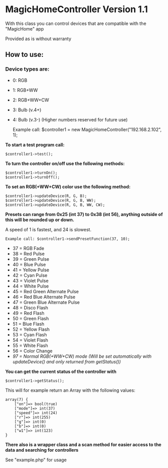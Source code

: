 # MagicHomeController Version 1.1
With this class you can control devices that are compatible with the "MagicHome" app

Provided as is without warranty
## How to use:
### Device types are:
* 0: RGB
* 1: RGB+WW
* 2: RGB+WW+CW
* 3: Bulb (v.4+)
* 4: Bulb (v.3-) (Higher numbers reserved for future use)
 

    Example call: $controller1 = new MagicHomeController("192.168.2.102", 1);

**To start a test program call:**

    $controller1->test();

**To turn the controller on/off use the following methods:**
    
    $controller1->turnOn();
    $controller1->turnOff();

**To set an RGB(+WW+CW) color use the following method:**

    $controller1->updateDevice(R, G, B);
    $controller1->updateDevice(R, G, B, WW);
    $controller1->updateDevice(R, G, B, WW, CW);

**Presets can range from 0x25 (int 37) to 0x38 (int 56), anything outside of this will be rounded up or down.**

A speed of 1 is fastest, and 24 is slowest.

    Example call: $controller1->sendPresetFunction(37, 10);

 * 37 = RGB Fade
 * 38 = Red Pulse
 * 39 = Green Pulse
 * 40 = Blue Pulse
 * 41 = Yellow Pulse
 * 42 = Cyan Pulse
 * 43 = Violet Pulse
 * 44 = White Pulse
 * 45 = Red Green Alternate Pulse
 * 46 = Red Blue Alternate Pulse
 * 47 = Green Blue Alternate Pulse
 * 48 = Disco Flash
 * 49 = Red Flash
 * 50 = Green Flash
 * 51 = Blue Flash
 * 52 = Yellow Flash
 * 53 = Cyan Flash
 * 54 = Violet Flash
 * 55 = White Flash
 * 56 = Color Change
 * *97 = Normal RGB(+WW+CW) mode (Will be set automatically with updateDevice() and only returned from getStatus())*
 
 
 
**You can get the current status of the controller with**

    $controller1->getStatus();
 
 This will for example return an Array with the following values:

    array(7) {
        ["on"]=> bool(true)
        ["mode"]=> int(37)
        ["speed"]=> int(24)
        ["r"]=> int(255)
        ["g"]=> int(0)
        ["b"]=> int(0)
        ["w1"]=> int(123)
    }
    
**There also is a wrapper class and a scan method for easier access to the data and searching for controllers**

See "example.php" for usage
